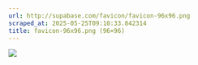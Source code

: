 ```yaml
---
url: http://supabase.com/favicon/favicon-96x96.png
scraped_at: 2025-05-25T09:10:33.842314
title: favicon-96x96.png (96×96)
---
```


![](https://supabase.com/favicon/favicon-96x96.png)

